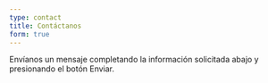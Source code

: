 ```yaml
---
type: contact
title: Contáctanos
form: true
---
```


Envíanos un mensaje completando la información solicitada abajo y presionando el botón Enviar.
